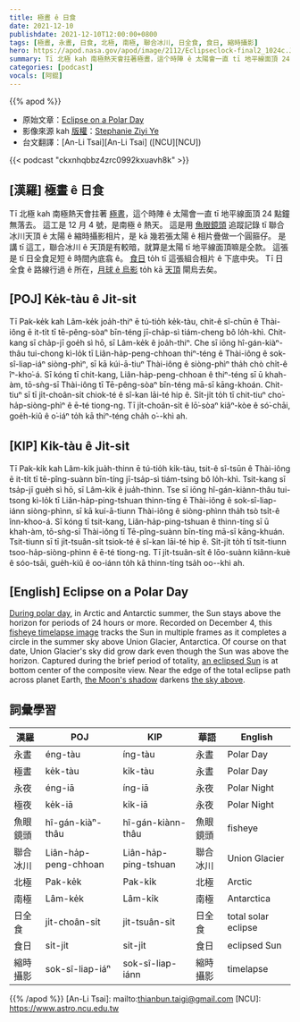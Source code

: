 ```yaml
---
title: 極晝 ê 日食
date: 2021-12-10
publishdate: 2021-12-10T12:00:00+0800
tags: [極晝, 永晝, 日食, 北極, 南極, 聯合冰川, 日全食, 食日, 縮時攝影]
hero: https://apod.nasa.gov/apod/image/2112/Eclipseclock-final2_1024c.JPG
summary: Tī 北極 kah 南極熱天會拄著極晝，這个時陣 ê 太陽會一直 tī 地平線面頂 24 點鐘無落去。這工是 12 月 4 號，是南極 ê 熱天。
categories: [podcast]
vocals: [阿錕]
---
```


{{% apod %}}

- 原始文章：[Eclipse on a Polar Day](https://apod.nasa.gov/apod/ap211210.html)
- 影像來源 kah [版權][copyright]：[Stephanie Ziyi Ye](https://instagram.com/stephanieyeziyi/)
- 台文翻譯：[An-Li Tsai][An-Li Tsai] ([NCU][NCU])

{{< podcast "ckxnhqbbz4zrc0992kxuavh8k" >}}

## [漢羅] 極晝 ê 日食
Tī 北極 kah 南極熱天會拄著 [極晝][During polar day]，這个時陣 ê 太陽會一直 tī 地平線面頂 24 點鐘無落去。
這工是 12 月 4 號，是南極 ê 熱天。
這是用 [魚眼鏡頭][fisheye timelapse image] 追蹤記錄 tī 聯合冰川天頂 ê 太陽 ê 縮時攝影相片，是 kā 幾若張太陽 ê 相片疊做一个圓箍仔。
是講 tī 這工，聯合冰川 ê 天頂是有較暗，就算是太陽 tī 地平線面頂嘛是仝款。
這張是 tī 日全食足短 ê 時間內底翕 ê。
[食日][an eclipsed Sun t] to̍h tī 這張組合相片 ê 下底中央。
Tī 日全食 ê 路線行過 ê 所在，[月球 ê 烏影][the Moon's shadow] to̍h kā [天頂][the sky above t] 閘烏去矣。

## [POJ] Ke̍k-tàu ê Ji̍t-si̍t
Tī Pak-ke̍k kah Lâm-ke̍k joa̍h-thiⁿ ē tú-tio̍h ke̍k-tàu, chit-ê sî-chūn ê Thài-iông ē it-ti̍t tī tē-pêng-sòaⁿ bīn-téng jī-cha̍p-sì tiám-cheng bô lo̍h-khì.
Chit-kang sī cha̍p-jī goe̍h sì hō, sī Lâm-ke̍k ê joa̍h-thiⁿ.
Che sī iōng hî-gán-kiàⁿ-thâu tui-chong kì-lo̍k tī Liân-ha̍p-peng-chhoan thiⁿ-téng ê Thài-iông ê sok-sî-liap-iáⁿ siòng-phìⁿ, sī kā kúi-ā-tiuⁿ Thài-iông ê siòng-phìⁿ tha̍h chò chi̍t-ê îⁿ-kho͘-á.
Sī kóng tī chit-kang, Liân-ha̍p-peng-chhoan ê thiⁿ-téng sī ū khah-àm, tō-sǹg-sī Thài-iông tī Tē-pêng-sòaⁿ bīn-téng mā-sī kāng-khoán.
Chit-tiuⁿ sī tī ji̍t-choân-si̍t chiok-té ê sî-kan lāi-té hip ê.
Si̍t-ji̍t to̍h tī chit-tiuⁿ cho͘-ha̍p-siòng-phìⁿ ê ē-té tiong-ng.
Tī ji̍t-choân-si̍t ê lō͘-sòaⁿ kiâⁿ-kòe ê só͘-chāi, goe̍h-kiû ê o͘-iáⁿ to̍h kā thiⁿ-téng cha̍h o͘--khì ah.


## [KIP]  Ki̍k-tàu ê Ji̍t-si̍t
Tī Pak-ki̍k kah Lâm-ki̍k jua̍h-thinn ē tú-tio̍h ki̍k-tàu, tsit-ê sî-tsūn ê Thài-iông ē it-ti̍t tī tē-pîng-suànn bīn-tíng jī-tsa̍p-sì tiám-tsing bô lo̍h-khì.
Tsit-kang sī tsa̍p-jī gue̍h sì hō, sī Lâm-ki̍k ê jua̍h-thinn.
Tse sī iōng hî-gán-kiànn-thâu tui-tsong kì-lo̍k tī Liân-ha̍p-ping-tshuan thinn-tíng ê Thài-iông ê sok-sî-liap-iánn siòng-phìnn, sī kā kuí-ā-tiunn Thài-iông ê siòng-phìnn tha̍h tsò tsi̍t-ê înn-khoo-á.
Sī kóng tī tsit-kang, Liân-ha̍p-ping-tshuan ê thinn-tíng sī ū khah-àm, tō-sǹg-sī Thài-iông tī Tē-pîng-suànn bīn-tíng mā-sī kāng-khuán.
Tsit-tiunn sī tī ji̍t-tsuân-si̍t tsiok-té ê sî-kan lāi-té hip ê.
Si̍t-ji̍t to̍h tī tsit-tiunn tsoo-ha̍p-siòng-phìnn ê ē-té tiong-ng.
Tī ji̍t-tsuân-si̍t ê lōo-suànn kiânn-kuè ê sóo-tsāi, gue̍h-kiû ê oo-iánn to̍h kā thinn-tíng tsa̍h oo--khì ah.

## [English] Eclipse on a Polar Day
[During polar day][During polar day], in Arctic and Antarctic summer, the Sun stays above the horizon for periods of 24 hours or more.
Recorded on December 4, this [fisheye timelapse image][fisheye timelapse image] tracks the Sun in multiple frames as it completes a circle in the summer sky above Union Glacier, Antarctica.
Of course on that date, Union Glacier's sky did grow dark even though the Sun was above the horizon.
Captured during the brief period of totality, [an eclipsed Sun][an eclipsed Sun e] is at bottom center of the composite view.
Near the edge of the total eclipse path across planet Earth, [the Moon's shadow][the Moon's shadow] darkens [the sky above][the sky above e].

## 詞彙學習

|漢羅|POJ|KIP|華語|English|
|-|-|-|-|-|
|永晝|éng-tàu|íng-tàu|永晝|Polar Day|
|極晝|ke̍k-tàu|ki̍k-tàu|永晝|Polar Day|
|永夜|éng-iā|íng-iā|永夜|Polar Night|
|極夜|ke̍k-iā|ki̍k-iā|永夜|Polar Night|
|魚眼鏡頭|hî-gán-kiàⁿ-thâu|hî-gán-kiànn-thâu|魚眼鏡頭|fisheye|
|聯合冰川|Liân-ha̍p-peng-chhoan|Liân-ha̍p-ping-tshuan|聯合冰川|Union Glacier|
|北極|Pak-ke̍k|Pak-ki̍k|北極|Arctic|
|南極|Lâm-ke̍k|Lâm-ki̍k|南極|Antarctica|
|日全食|ji̍t-choân-si̍t|ji̍t-tsuân-si̍t|日全食|total solar eclipse|
|食日|si̍t-ji̍t|si̍t-ji̍t|食日|eclipsed Sun|
|縮時攝影|sok-sî-liap-iáⁿ|sok-sî-liap-iánn|縮時攝影|timelapse|

{{% /apod %}}
[An-Li Tsai]: mailto:thianbun.taigi@gmail.com
[NCU]: https://www.astro.ncu.edu.tw

[copyright]: https://apod.nasa.gov/apod/fap/lib/about_apod.html#srapply

[During polar day]:https://www.timeanddate.com/astronomy/midnight-sun.html
[fisheye timelapse image]:https://www.facebook.com/stephanieyeziyi/photos/a.599207167208884/1289033798226214/?type=3&theater
[an eclipsed Sun e]:https://apod.nasa.gov/apod/ap211209.html
[an eclipsed Sun t]:https://apod.tw/daily/20211209/
[the Moon's shadow]:https://earthobservatory.nasa.gov/images/149174/antarctica-eclipsed
[the sky above e]:https://apod.nasa.gov/apod/ap211205.html
[the sky above t]:https://apod.tw/daily/20211205/
